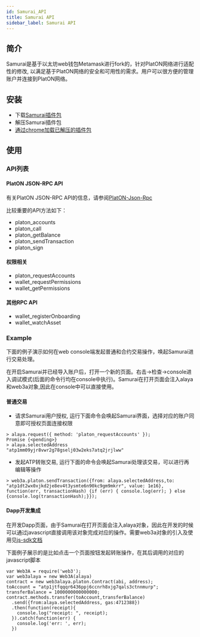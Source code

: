 ```yaml
---
id: Samurai_API
title: Samurai API
sidebar_label: Samurai API
---
```


## 简介
Samurai是基于以太坊web钱包Metamask进行fork的，针对PlatON网络进行适配性的修改, 以满足基于PlatON网络的安全和可用性的需求。用户可以很方便的管理账户并连接到PlatON网络。

## 安装

+ 下载[Samurai插件包](https://github.com/AlayaNetwork/Samurai/releases/download/v8.0.11/samurai-chrome-8.0.11.zip)
+ 解压Samurai插件包
+ [通过chrome加载已解压的插件包](https://github.com/AlayaNetwork/Samurai/blob/develop/docs/add-to-chrome.md)
## 使用

### API列表

#### PlatON JSON-RPC API
有关PlatON JSON-RPC API的信息，请参阅[PlatON-Json-Rpc](/docs/zh-CN/Json_Rpc)

比较重要的API方法如下：
+ platon_accounts
+ platon_call
+ platon_getBalance
+ platon_sendTransaction
+ platon_sign

#### 权限相关
+ platon_requestAccounts
+ wallet_requestPermissions
+ wallet_getPermissions

#### 其他RPC API
+ wallet_registerOnboarding
+ wallet_watchAsset

### Example
下面的例子演示如何在web console端发起普通和合约交易操作，唤起Samurai进行交易处理。

在开启Samurai并已经导入账户后，打开一个新的页面。右击->检查->console进入调试模式(后面的命令行均在console中执行)。Samurai在打开页面会注入alaya和web3a对象,因此在console中可以直接使用。
#### 普通交易
+ 请求Samurai用户授权, 运行下面命令会唤起Samurai界面，选择对应的账户同意即可授权页面连接权限
```
> alaya.request({ method: 'platon_requestAccounts' });
Promise {<pending>}
> alaya.selectedAddress
"atp1mm09yjr8vwr2g78gselj03w2eks7atq2jrjlww"
```
+ 发起ATP转账交易, 运行下面的命令会唤起Samurai处理该交易，可以进行再编辑等操作
```
> web3a.platon.sendTransaction({from: alaya.selectedAddress,to: "atp1dt2wx0xjkd2je8ev4t3ysmte6n90kc9gm9mkrr", value: 1e16}, function(err, transactionHash) {if (err) { console.log(err); } else {console.log(transactionHash);}});
```

#### Dapp开发集成
在开发Dapp页面，由于Samurai在打开页面会注入alaya对象，因此在开发的时候可以通过javascript直接调用该对象完成对应的操作。需要web3a对象的引入及使用见[js-sdk文档](/docs/zh-CN/JS_SDK/)

下面例子展示的是比如点击一个页面按钮发起转账操作，在其后调用的对应的javascript脚本

```
var Web3A = require('web3');
var web3alaya = new Web3A(alaya)
contract = new web3alaya.platon.Contract(abi, address);
toAccount = "atp1jtfqqqr6436ppj6ccnrh8xjg7qals3ctnnmurp";
transferBalance = 1000000000000000;
contract.methods.transfer(toAccount,transferBalance)
  .send({from:alaya.selectedAddress, gas:4712388})
  .then(function(receipt){
    console.log("receipt: ", receipt);
  }).catch(function(err) {
    console.log('err: ', err);
  })
```


